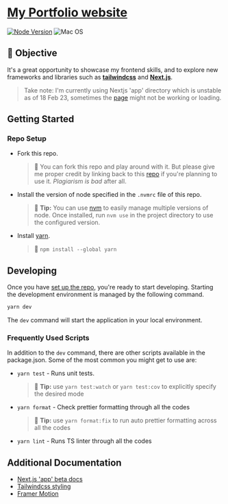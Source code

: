 # [My Portfolio website](https://nicholasyong.dev 'My portfolio page')

[![Node Version](https://img.shields.io/badge/Node-19.6.1-brightgreen.svg)](https://github.com/nicholas5538/fp-mini-project/blob/main/package.json#L7)
![Mac OS](https://img.shields.io/badge/DevelopedOn-MacOS-red.svg)

## 💪 Objective

It's a great opportunity to showcase my frontend skills, and to explore new frameworks and libraries such as **[tailwindcss](https://tailwindcss.com 'tailwindcss homepage')** and **[Next.js](https://beta.nextjs.org/docs 'Next.js homepage')**.

> Take note: I'm currently using Nextjs 'app' directory which is unstable as of 18 Feb 23, sometimes the [page](https://nicholasyong.dev 'My portfolio page') might not be working or loading.

## Getting Started

### Repo Setup

- Fork this repo.

  > 🚨 You can fork this repo and play around with it. But please give me proper credit by linking back to this [repo](https://github.com/nicholas5538/portfolio, 'nicholas5538 portfolio repo') if you're planning to use it. _Plagiarism is bad_ after all.

- Install the version of node specified in the `.nvmrc` file of this repo.

  > 💁 **Tip:** You can use [nvm](https://github.com/nvm-sh/nvm) to easily manage multiple versions of node. Once installed, run `nvm use` in the project directory to use the configured version.

- Install [yarn](https://classic.yarnpkg.com/lang/en/docs/install/#mac-stable).
  > 💁 `npm install --global yarn`

## Developing

Once you have [set up the repo](#repo-setup), you're ready to start developing. Starting the development environment is managed by the following command.

```sh
yarn dev
```

The `dev` command will start the application in your local environment.

### Frequently Used Scripts

In addition to the `dev` command, there are other scripts available in the package.json. Some of the most common you might get to use are:

- `yarn test` - Runs unit tests.

  > 💁 **Tip:** use `yarn test:watch` or `yarn test:cov` to explicitly specify the desired mode

- `yarn format` - Check prettier formatting through all the codes
  > 💁 **Tip:** use `yarn format:fix` to run auto prettier formatting across all the codes
- `yarn lint` - Runs TS linter through all the codes

## Additional Documentation

- [Next.js 'app' beta docs](https://beta.nextjs.org/docs 'Next.js homepage')
- [Tailwindcss styling](https://tailwindcss.com/docs/installation)
- [Framer Motion](https://www.framer.com/motion/)
